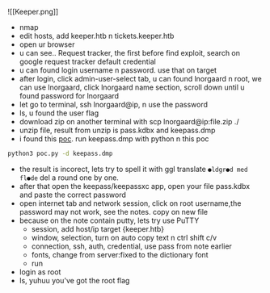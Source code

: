 ![[Keeper.png]]
- nmap
- edit hosts, add keeper.htb n tickets.keeper.htb
- open ur browser
- u can see.. Request tracker, the first before find exploit, search on google request tracker default credential
- u can found login username n password. use that on target
- after login, click admin-user-select tab, u can found lnorgaard n root, we can use lnorgaard, click lnorgaard name section, scroll down until u found password for lnorgaard
- let go to terminal, ssh lnorgaard@ip, n use the password
- ls, u found the user flag
- download zip on another terminal with scp lnorgaard@ip:file.zip ./
- unzip file, result from unzip is pass.kdbx and keepass.dmp
- i found this [poc](https://github.com/CMEPW/keepass-dump-masterkey.git). run keepass.dmp with python n this poc
```bash
python3 poc.py -d keepass.dmp
```
- the result is incorect, lets try to spell it with ggl translate `●ldgr●d med fl●de` del a round one by one.
- after that open the keepass/keepassxc app, open your file pass.kdbx and paste the correct password
- open internet tab and network session, click on root username,the password may not work, see the notes. copy on new file
- because on the note contain putty, lets try use PuTTY
	- session, add host/ip target {keeper.htb}
	- window, selection, turn on auto copy text n ctrl shift c/v
	- connection, ssh, auth, credential, use pass from note earlier
	- fonts, change from server:fixed to the dictionary font
	- run
- login as root
- ls, yuhuu you've got the root flag